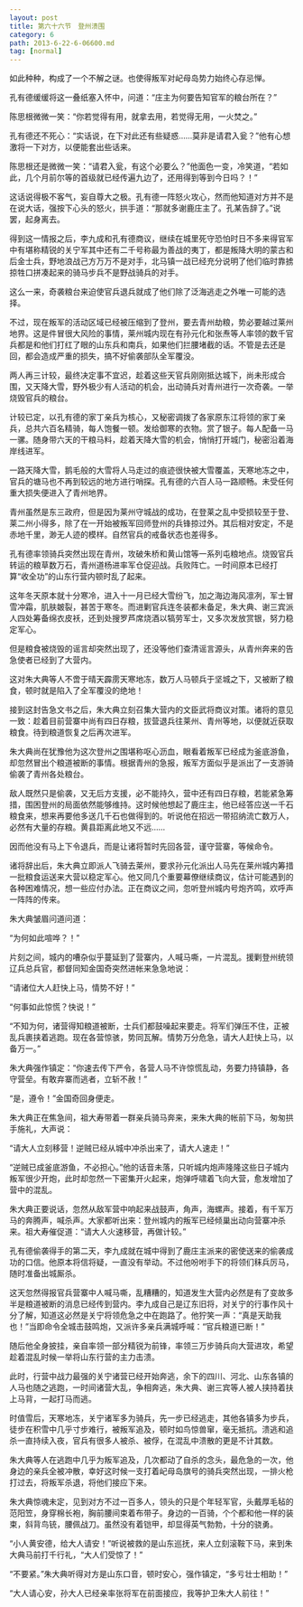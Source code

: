 ```yaml
---
layout: post
title: 第六十六节　登州溃围
category: 6
path: 2013-6-22-6-06600.md
tag: [normal]
---
```


如此种种，构成了一个不解之谜。也使得叛军对屺母岛势力始终心存忌惮。

孔有德缓缓将这一叠纸塞入怀中，问道：“庄主为何要告知官军的粮台所在？”

陈思根微微一笑：“你若觉得有用，就拿去用，若觉得无用，一火焚之。”

孔有德还不死心：“实话说，在下对此还有些疑惑……莫非是请君入瓮？”他有心想激将一下对方，以便能套出些话来。

陈思根还是微微一笑：“请君入瓮，有这个必要么？”他面色一变，冷笑道，“若如此，几个月前尔等的首级就已经传遍九边了，还用得到等到今日吗？！”

这话说得极不客气，妄自尊大之极。孔有德一阵怒火攻心，然而他知道对方并不是在说大话，强按下心头的怒火，拱手道：“那就多谢鹿庄主了。孔某告辞了。”说罢，起身离去。

得到这一情报之后，李九成和孔有德商议，继续在城里死守恐怕时日不多来得官军中有堪称精锐的关宁军其中还有二千号称最为善战的夷丁，都是叛降大明的蒙古和后金士兵，野地浪战己方万万不是对手，北马镇一战已经充分说明了他们临时靠掳掠牲口拼凑起来的骑马步兵不是野战骑兵的对手。

这么一来，奇袭粮台来迫使官兵退兵就成了他们除了泛海逃走之外唯一可能的选择。

不过，现在叛军的活动区域已经被压缩到了登州，要去青州劫粮，势必要越过莱州地界。这是件冒很大风险的事情，莱州城内现在有孙元化和张焘等人率领的数千官兵都是和他们打红了眼的山东兵和南兵，如果他们拦腰堵截的话。不管是去还是回，都会造成严重的损失，搞不好偷袭部队全军覆没。

两人再三计较，最终决定事不宜迟，趁着这些天官兵刚刚抵达城下，尚未形成合围，又天降大雪，野外极少有人活动的机会，出动骑兵对青州进行一次奇袭。一举烧毁官兵的粮台。

计较已定，以孔有德的家丁亲兵为核心，又秘密调拨了各家原东江将领的家丁亲兵，总共六百名精骑，每人饱餐一顿。发给御寒的衣物。赏了银子。每人配备一马一骡。随身带六天的干粮马料，趁着天降大雪的机会，悄悄打开城门，秘密沿着海岸线进军。

一路天降大雪，鹅毛般的大雪将人马走过的痕迹很快被大雪覆盖，天寒地冻之中，官兵的塘马也不再到较远的地方进行哨探。孔有德的六百人马一路顺畅。未受任何重大损失便进入了青州地界。

青州虽然是东三政府，但是因为莱州守城战的成功，在登莱之乱中受损较至于登、莱二州小得多，除了在一开始被叛军回师登州的兵锋掠过外。其后相对安定，不是赤地千里，渺无人迹的模样。自然官兵的戒备状态也差得多。

孔有德率领骑兵突然出现在青州，攻破朱桥和黄山馆等一系列屯粮地点。烧毁官兵转运的粮草数万石，青州道杨进率军仓促迎战。兵败阵亡。一时间原本已经打算“收全功”的山东行营内顿时乱了起来。

这年冬天原本就十分寒冷，进入十一月已经大雪纷飞，加之海边海风凛冽，军士冒雪冲霜，肌肤皴裂，甚苦于寒冬。而进剿官兵连冬装都未备足，朱大典、谢三宾派人四处筹备绵衣皮袄，还到处搜罗芦席烧酒以犒劳军士，又多次发放赏银，努力稳定军心。

但是粮食被烧毁的谣言却突然出现了，还没等他们查清谣言源头，从青州奔来的告急使者已经到了大营内。

这对朱大典等人不啻于晴天霹雳天寒地冻，数万人马顿兵于坚城之下，又被断了粮食，顿时就是陷入了全军覆没的绝地！

接到这封告急文书之后，朱大典立刻召集大营内的文臣武将商议对策。诸将的意见一致：趁着目前营寨中尚有四日存粮，拔营退兵往莱州、青州等地，以便就近获取粮食。待到粮道恢复之后再次进军。

朱大典尚在犹豫他为这次登州之围堪称呕心沥血，眼看着叛军已经成为釜底游鱼，却忽然冒出个粮道被断的事情。根据青州的急报，叛军方面似乎是派出了一支游骑偷袭了青州各处粮台。

敌人既然只是偷袭，又无后方支援，必不能持久，营中还有四日存粮，若能紧急筹措，围困登州的局面依然能够维持。这时候他想起了鹿庄主，他已经答应送一千石粮食来，想来再要他多送几千石也做得到的。听说他在招远一带招纳流亡数万人，必然有大量的存粮。黄县距离此地又不远……

因而他没有马上下令退兵，而是让诸将暂时先回各营，谨守营寨，等候命令。

诸将辞出后，朱大典立即派人飞骑去莱州，要求孙元化派出人马先在莱州城内筹措一批粮食运送来大营以稳定军心。他又同几个重要幕僚继续商议，估计可能遇到的各种困难情况，想一些应付办法。正在商议之间，忽听登州城内号炮齐鸣，欢呼声一阵阵的传来。

朱大典皱眉问道问道：

“为何如此喧哗？！”

片刻之间，城内的嘈杂似乎蔓延到了营寨内，人喊马嘶，一片混乱。援剿登州统领辽兵总兵官，都督同知金国奇突然进帐来急急地说：

“请诸位大人赶快上马，情势不好！”

“何事如此惊慌？快说！”

“不知为何，诸营得知粮道被断，士兵们都鼓噪起来要走。将军们弹压不住，正被乱兵裹挟着逃跑。现在各营惊骇，势同瓦解。情势万分危急，请大人赶快上马，以备万一。”

朱大典强作镇定：“你速去传下严令，各营人马不许惊慌乱动，务要力持镇静，各守营垒。有敢弃寨而逃者，立斩不赦！”

“是，遵令！”金国奇回身便走。

朱大典正在焦急间，祖大寿带着一群亲兵骑马奔来，来朱大典的帐前下马，匆匆拱手施礼，大声说：

“请大人立刻移营！逆贼已经从城中冲杀出来了，请大人速走！”

“逆贼已成釜底游鱼，不必担心。”他的话音未落，只听城内炮声隆隆这些日子城内叛军很少开炮，此时却忽然一下密集开火起来，炮弹呼啸着飞向大营，愈发增加了营中的混乱。

朱大典正要说话，忽然从敌军营中响起来战鼓声，角声，海螺声。接着，有千军万马的奔腾声，喊杀声。大家都听出来：登州城内的叛军已经倾巢出动向营寨冲杀来。祖大寿催促道：“请大人火速移营，再做计较。”

孔有德偷袭得手的第二天，李九成就在城中得到了鹿庄主派来的密使送来的偷袭成功的口信。他原本将信将疑，一直没有举动。不过他吩咐手下的将领们秣兵厉马，随时准备出城厮杀。

这天忽然得报官兵营寨中人喊马嘶，乱糟糟的，知道发生大营内必然是有了变故多半是粮道被断的消息已经传到营内。李九成自己是辽东旧将，对关宁的行事作风十分了解，知道这必然是关宁将领危急之中在跑路了。他狞笑一声：“真是天助我也！”当即命令全城击鼓鸣炮，又派许多亲兵满城呼喊：“官兵粮道已断！”

随后他全身披挂，亲自率领一部分精锐为前锋，率领三万步骑兵向大营进攻，希望趁着混乱时候一举将山东行营的主力击溃。

此时，行营中战力最强的关宁诸营已经开始奔逃，余下的四川、河北、山东各镇的人马也随之逃跑，一时间诸营大乱，争相奔逃，朱大典、谢三宾等人被人挟持着扶上马背，一起打马而逃。

时值雪后，天寒地冻，关宁诸军多为骑兵，先一步已经逃走，其他各镇多为步兵，徒步在积雪中几乎寸步难行，被叛军追及，顿时如鸟惊兽窜，毫无抵抗。溃逃和追杀一直持续入夜，官兵有很多人被杀、被俘，在混乱中溃散的更是不计其数。

朱大典等人在逃跑中几乎为叛军追及，几次都动了自杀的念头，最危急的一次，他身边的亲兵全被冲散，幸好这时候一支打着屺母岛旗号的骑兵突然出现，一排火枪打过去，将叛军杀退，将他们接应下来。

朱大典惊魂未定，见到对方不过一百多人，领头的只是个年轻军官，头戴厚毛毡的范阳笠，身穿棉长袍，胸前腰间束着布带子。身边的一百骑，个个都和他一样的装束，斜背鸟铳，腰佩战刀。虽然没有着铠甲，却显得英气勃勃，十分的骁勇。

“小人黄安德，给大人请安！”听说被救的是山东巡抚，来人立刻滚鞍下马，来到朱大典马前打千行礼，“大人们受惊了！”

“不要紧。”朱大典听得对方是山东口音，顿时安心，强作镇定，“多亏壮士相助！”

“大人请心安，孙大人已经亲率张将军在前面接应，我等护卫朱大人前往！”
